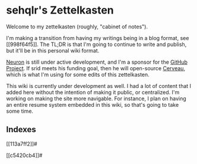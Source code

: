 # sehqlr's Zettelkasten

Welcome to my zettelkasten (roughly, "cabinet of notes").

I'm making a transition from having my writings being in a blog format, see [[998f64f5]]. The TL;DR is that I'm going to continue to write and publish, but it'll be in this personal wiki format.

[Neuron](https://neuron.zettel.page) is still under active development, and I'm a sponsor for the [GitHub Project](https://github.com/srid/neuron). If srid meets his funding goal, then he will open-source [Cerveau](https://cerveau.app), which is what I'm using for some edits of this zettelkasten.

This wiki is currently under development as well. I had a lot of content that I added here without the intention of making it public, or centralized. I'm working on making the site more navigable. For instance, I plan on having an entire resume system embedded in this wiki, so that's going to take some time.

## Indexes

[[113a7ff2]]#

[[c5420cb4]]#




